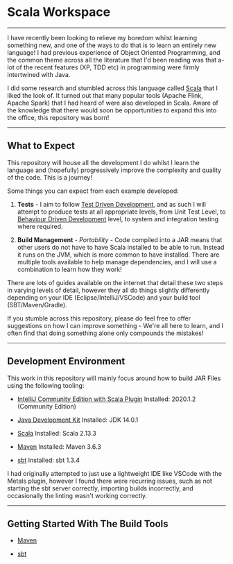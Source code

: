 # Scala Workspace

---

I have recently been looking to relieve my boredom whilst learning something new, and one of the ways to do that is to learn an entirely new language! 
I had previous experience of Object Oriented Programming, and the common theme across all the literature that I'd been reading was that a-lot of the recent features (XP, TDD etc) in programming
were firmly intertwined with Java. 

I did some research and stumbled across this language called [Scala](https://www.scala-lang.org/) that I liked the look of. It turned out that many popular tools (Apache Flink, Apache Spark)
that I had heard of were also developed in Scala. Aware of the knowledge that there would soon be opportunities to expand this into the office, this repository was born!

---

## What to Expect

This repository will house all the development I do whilst I learn the language and (hopefully) progressively improve the complexity and quality of the code. This is a journey! 

Some things you can expect from each example developed:

1. **Tests** - I aim to follow [Test Driven Development](http://agiledata.org/essays/tdd.html), and as such I will attempt to produce tests at all appropriate levels, 
from Unit Test Level, to [Behaviour Driven Development](https://en.wikipedia.org/wiki/Behavior-driven_development) level, to system and integration testing where required.

2. **Build Management** - *Portability* - Code compiled into a JAR means that other users do not have to have Scala installed to be able to run. Instead it runs on the JVM, which is more common to have installed.
There are multiple tools available to help manage dependencies, and I will use a combination to learn how they work!

There are lots of guides available on the internet that detail these two steps in varying levels of detail, however they all do things slightly differently
depending on your IDE (Eclipse/IntelliJ/VSCode) and your build tool (SBT/Maven/Gradle).
 
 If you stumble across this repository, please do feel free to offer suggestions on how I can improve something - We're all here to learn, and I often find that doing something alone only compounds the mistakes!
 
 ---
 
 ## Development Environment
 
 This work in this repository will mainly focus around how to build JAR Files using the following tooling:
 
 - [IntelliJ Community Edition with Scala Plugin](https://www.jetbrains.com/idea/)
	Installed: 2020.1.2 (Community Edition)
	
 - [Java Development Kit](https://www.oracle.com/java/technologies/javase-jdk14-downloads.html)
    Installed: JDK 14.0.1
 
 - [Scala](https://www.scala-lang.org/)
    Installed: Scala 2.13.3
	
 - [Maven](https://maven.apache.org/)
	Installed: Maven 3.6.3
	
 - [sbt](https://www.scala-sbt.org/)
    Installed: sbt 1.3.4
 
I had originally attempted to just use a lightweight IDE like VSCode with the Metals plugin, however I found there were recurring issues, such as not starting the sbt server correctly,
importing builds incorrectly, and occasionally the linting wasn't working correctly.
 
 
 ---

## Getting Started With The Build Tools

 - [Maven](docs/MavenGettingStarted.md)
 
 - [sbt](docs/SBTGettingStarted.md)